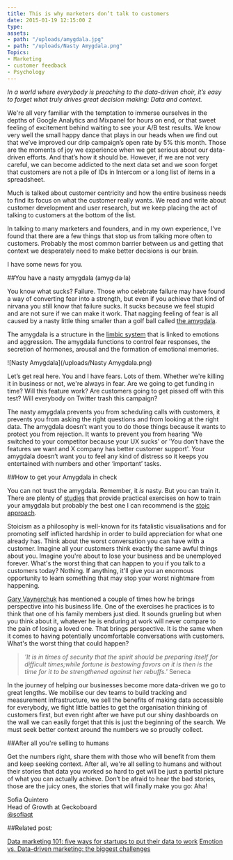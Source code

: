 ```yaml
---
title: This is why marketers don’t talk to customers
date: 2015-01-19 12:15:00 Z
type: 
assets:
- path: "/uploads/amygdala.jpg"
- path: "/uploads/Nasty Amygdala.png"
Topics:
- Marketing
- customer feedback
- Psychology
---
```


*In a world where everybody is preaching to the data-driven choir, it’s easy to forget what truly drives great decision making: Data and context.*

We're all very familiar with the temptation to immerse ourselves in the depths of Google Analytics and Mixpanel for hours on end, or that sweet feeling of excitement behind waiting to see your A/B test results. We know very well the small happy dance that plays in our heads when we find out that we’ve improved our drip campaign’s open rate by 5% this month. Those are the moments of joy we experience when we get serious about our data-driven efforts. And that’s how it should be. However, if we are not very careful, we can become addicted to the next data set and we soon forget that customers are not a pile of IDs in Intercom or a long list of items in a spreadsheet. 

Much is talked about customer centricity and how the entire business needs to find its focus on what the customer really wants. We read and write about customer development and user research, but we keep placing the act of talking to customers at the bottom of the list.

In talking to many marketers and founders, and in my own experience, I’ve found that there are a few things that stop us from talking more often to customers. Probably the most common barrier between us and getting that context we desperately need to make better decisions is our brain.

I have some news for you.

##You have a nasty amygdala (amyg·da·la)

You know what sucks? Failure. Those who celebrate failure may have found a way of converting fear into a strength, but even if you achieve that kind of nirvana you still know that failure sucks.  It sucks because we feel stupid and are not sure if we can make it work. That nagging feeling of fear is all caused by a nasty little thing smaller than a golf ball called [the amygdala](http://en.wikipedia.org/wiki/Amygdala).  

The amygdala is a structure in the [limbic system](http://psychology.about.com/od/biopsychology/ss/brainstructure_8.htm) that is linked to emotions and aggression. The amygdala functions to control fear responses, the secretion of hormones, arousal and the formation of emotional memories.

![Nasty Amygdala](/uploads/Nasty Amygdala.png) 

Let’s get real here. You and I have fears. Lots of them. Whether we're killing it in business or not, we're always in fear. Are we going to get funding in time? Will this feature work? Are customers going to get pissed off with this test? Will everybody on Twitter trash this campaign? 

The nasty amygdala prevents you from scheduling calls with customers, it prevents you from asking the right questions and from looking at the right data. The amygdala doesn’t want you to do those things because it wants to protect you from rejection. It wants to prevent you from hearing 'We switched to your competitor because your UX sucks' or 'You don’t have the features we want and X company has better customer support'. Your amygdala doesn’t want you to feel any kind of distress so it keeps you entertained with numbers and other ‘important’ tasks.

##How to get your Amygdala in check

You can not trust the amygdala. Remember, it *is* nasty. But you can train it. There are plenty of [studies](http://news.harvard.edu/gazette/story/2012/11/meditations-positive-residual-effects/) that provide practical exercises on how to train your amygdala but probably the best one I can recommend is the [stoic approach](http://fourhourworkweek.com/2009/04/13/stoicism-101-a-practical-guide-for-entrepreneurs/). 

Stoicism as a philosophy is well-known for its fatalistic visualisations and for promoting self inflicted hardship in order to build appreciation for what one already has. Think about the worst conversation you can have with a customer. Imagine all your customers think exactly the same awful things about you. Imagine you're about to lose your business and be unemployed forever. What's the worst thing that can happen to you if you talk to a customers today? Nothing. If anything, it'll give you an enormous opportunity to learn something that may stop your worst nightmare from happening. 

[Gary Vaynerchuk](https://www.youtube.com/channel/UCctXZhXmG-kf3tlIXgVZUlw) has mentioned a couple of times how he brings perspective into his business life. One of the exercises he practices is to think that one of his family members just died. It sounds grueling but when you think about it, whatever he is enduring at work will never compare to the pain of losing a loved one. That brings perspective. It is the same when it comes to having potentially uncomfortable conversations with customers. What's the worst thing that could happen?

>*'It is in times of security that the spirit should be preparing itself for difficult times;while fortune is bestowing favors on it is then is the time for it to be strengthened against her rebuffs.'* Seneca

In the journey of helping our businesses become more data-driven we go to great lengths. We mobilise our dev teams to build tracking and measurement infrastructure, we sell the benefits of making data accessible for everybody, we fight little battles to get the organisation thinking of customers first, but even right after we have put our shiny dashboards on the wall we can easily forget that this is just the beginning of the search. We must seek better context around the numbers we so proudly collect.

##After all you're selling to humans

Get the numbers right, share them with those who will benefit from them and keep seeking context. After all, we're all selling to humans and without their stories that data you worked so hard to get will be just a partial picture of what you can actually achieve. Don’t be afraid to hear the bad stories, those are the juicy ones, the stories that will finally make you go: Aha!



Sofia Quintero 
<br>Head of Growth at Geckoboard
<br>[@sofiaqt](https://twitter.com/Sofiaqt)

##Related post:

[Data marketing 101: five ways for startups to put their data to work](https://www.geckoboard.com/blog/data-marketing-101-five-ways-for-startups-to-put-their-data-to-work/)
[Emotion vs. Data-driven marketing: the biggest challenges](https://www.geckoboard.com/blog/emotion-vs-data-driven-marketing-what-are-some-of-the-biggest-challenges/#.VLlA0IqsXcA)
